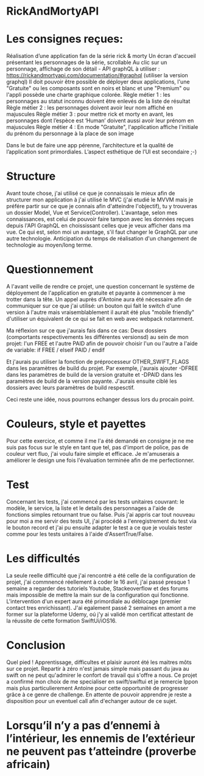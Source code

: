 # RickAndMortyAPI

# Les consignes reçues:

Réalisation d’une application fan de la série rick & morty
Un écran d'accueil présentant les personnages de la série, scrollable
Au clic sur un personnage, affichage de son détail - API graphQL à utiliser : https://rickandmortyapi.com/documentation/#graphql (utiliser la version graphql)
Il doit pouvoir être possible de déployer deux applications, l'une "Gratuite" ou les composants sont en noirs et blanc et une "Premium" ou l'appli possède une charte graphique colorée.
Règle métier 1 : les personnages au statut inconnu doivent être enlevés de la liste de résultat
Règle métier 2 : les personnages doivent avoir leur nom affiché en majuscules
Règle métier 3 : pour mettre rick et morty en avant, les personnages dont l’espèce est ‘Human’ doivent aussi avoir leur prénom en majuscules
Règle métier 4 : En mode "Gratuite", l'application affiche l'initiale du prénom du personnage à la place de son image

Dans le but de faire une app pérenne, l’architecture et la qualité de l’application sont primordiales. L’aspect esthétique de l’UI est secondaire ;-)

# Structure

Avant toute chose, j'ai utilisé ce que je connaissais le mieux afin de structurer mon application à j'ai utilisé le MVC (j'ai etudié le MVVM mais je préfére partir sur ce que je connais afin d'atteindre l'objectif), tu y trouveras un dossier Model, Vue et Service(Controller). L'avantage, selon mes connaissances, est celui de pouvoir faire tampon avec les données reçues depuis l'API GraphQL en choississant celles que je veux afficher dans ma vue. Ce qui est, selon moi un avantage, s'il faut changer le GraphQL par une autre technologie. Anticipation du temps de réalisation d'un changement de technologie au moyen/long terme.

# Questionnement
A l'avant veille de rendre ce projet, une question concernant le système de déployement de l'application en gratuite et payante à commencer à me trotter dans la tête. Un appel auprès d'Antoine aura été nécessaire afin de communiquer sur ce que j'ai utilisé: un bouton qui fait le switch d'une version à l'autre mais vraisemblablement il aurait été plus "mobile friendly" d'utiliser un équivalent de ce qui se fait en web avec webpack notamment. 

Ma réflexion sur ce que j'aurais fais dans ce cas: Deux dossiers (comportants respectivements les différentes versionsd) au sein de mon projet: l'un FREE et l'autre PAID afin de pouvoir choisir l'un ou l'autre a l'aide de variable: if FREE / elseif PAID / endif

Et j'aurais pu utiliser la fonction de préprocesseur OTHER_SWIFT_FLAGS dans les paramètres de build du projet. Par exemple, j'aurais ajouter -DFREE dans les paramètres de build de la version gratuite et -DPAID dans les paramètres de build de la version payante. J'aurais ensuite ciblé les dossiers avec leurs paramètres de build respesctif.

Ceci reste une idée, nous pourrons echanger dessus lors du procain point.

# Couleurs, style et payettes

Pour cette exercice, et comme il me l'a été demandé en consigne je ne me suis pas focus sur le style en tant que tel, pas d'import de police, pas de couleur vert fluo, j'ai voulu faire simple et efficace. Je m'amuserais a améliorer le design une fois l'évaluation terminée afin de me perfectionner.

# Test

Concernant les tests, j'ai commencé par les tests unitaires couvrant: le modèle, le service, la liste et le details des personnages a l'aide de fonctions simples retournant true ou false. Puis j'ai appris car tout nouveau pour moi a me servir des tests UI, j'ai procédé a l'enregistrement du test via le bouton record et j'ai pu ensuite adapter le test a ce que je voulais tester comme pour les tests unitaires à l'aide d'AssertTrue/False.

# Les difficultés

La seule reelle difficulté que j'ai rencontré a été celle de la configuration de projet, j'ai commnencé réellement à coder le 16 avril, j'ai passé presque 1 semaine a regarder des tutoriels Youtube, Stackeoverflow et des forums mais impossible de mettre la main sur de la configuration qui fonctionne. L'intervention d'un expert aura été primordiale au déblocage (premier contact tres enrichissant). J'ai egalement passé 2 semaines en amont a me former sur la plateforme Udemy, oú j'y ai validé mon certificat attestant de la réussite de cette formation SwiftUi/iOS16.

# Conclusion

Quel pied ! Apprentissage, difficultes et plaisir auront été les maitres môts sur ce projet. Repartir à zéro n'est jamais simple mais passant du java au swift on ne peut qu'admirer le confort de travail qui s'offre a nous. Ce projet a confirmé mon choix de me specialiser en swift/swiftui et je remercie Ippon mais plus particulierement Antoine pour cette opportunité de progresser grâce à ce genre de challenge. En attente de pouvoir apprendre je reste a disposition pour un eventuel call afin d'echanger autour de ce sujet.

# Lorsqu’il n’y a pas d’ennemi à l’intérieur, les ennemis de l’extérieur ne peuvent pas t’atteindre (proverbe africain)
